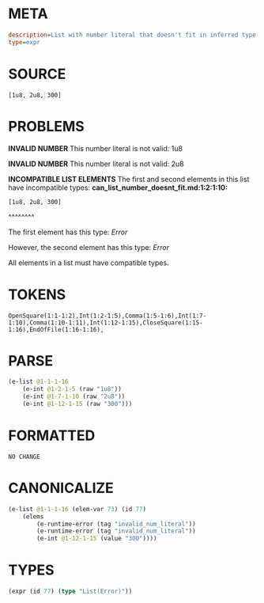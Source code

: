 # META
~~~ini
description=List with number literal that doesn't fit in inferred type
type=expr
~~~
# SOURCE
~~~roc
[1u8, 2u8, 300]
~~~
# PROBLEMS
**INVALID NUMBER**
This number literal is not valid: 1u8

**INVALID NUMBER**
This number literal is not valid: 2u8

**INCOMPATIBLE LIST ELEMENTS**
The first and second elements in this list have incompatible types:
**can_list_number_doesnt_fit.md:1:2:1:10:**
```roc
[1u8, 2u8, 300]
```
 ^^^^^^^^

The first element has this type:
    _Error_

However, the second element has this type:
    _Error_

All elements in a list must have compatible types.

# TOKENS
~~~zig
OpenSquare(1:1-1:2),Int(1:2-1:5),Comma(1:5-1:6),Int(1:7-1:10),Comma(1:10-1:11),Int(1:12-1:15),CloseSquare(1:15-1:16),EndOfFile(1:16-1:16),
~~~
# PARSE
~~~clojure
(e-list @1-1-1-16
	(e-int @1-2-1-5 (raw "1u8"))
	(e-int @1-7-1-10 (raw "2u8"))
	(e-int @1-12-1-15 (raw "300")))
~~~
# FORMATTED
~~~roc
NO CHANGE
~~~
# CANONICALIZE
~~~clojure
(e-list @1-1-1-16 (elem-var 73) (id 77)
	(elems
		(e-runtime-error (tag "invalid_num_literal"))
		(e-runtime-error (tag "invalid_num_literal"))
		(e-int @1-12-1-15 (value "300"))))
~~~
# TYPES
~~~clojure
(expr (id 77) (type "List(Error)"))
~~~
